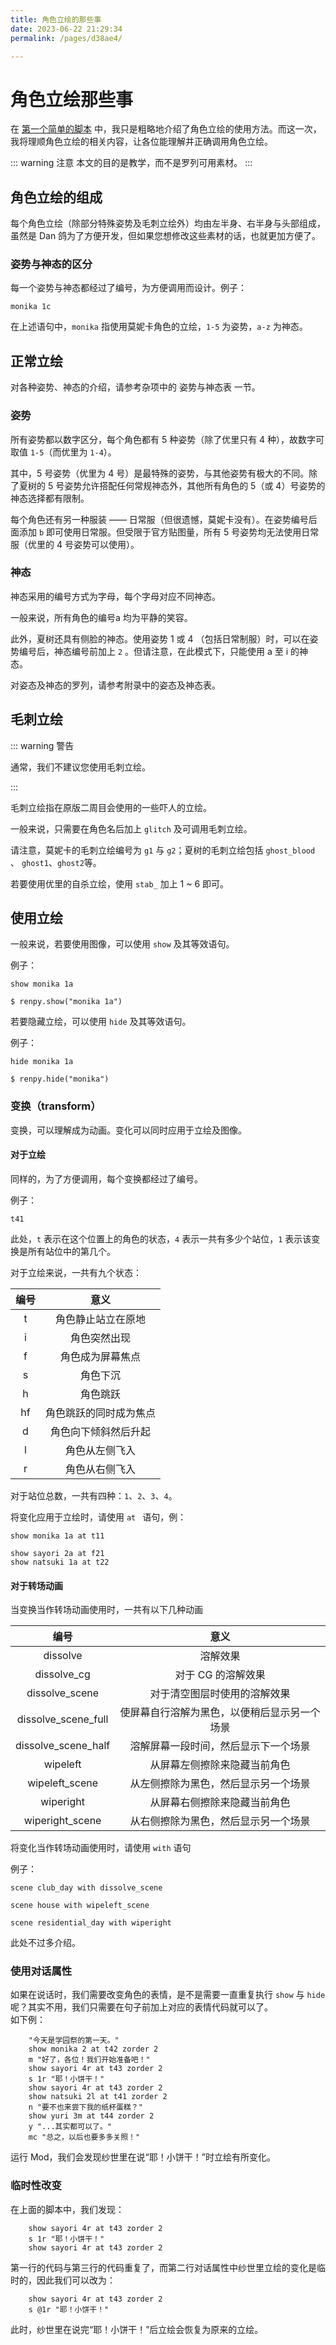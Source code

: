 ```yaml
---
title: 角色立绘的那些事
date: 2023-06-22 21:29:34
permalink: /pages/d38ae4/

---
```


# 角色立绘那些事

在 [第一个简单的脚本](/pages/91995e/) 中，我只是粗略地介绍了角色立绘的使用方法。而这一次，我将理顺角色立绘的相关内容，让各位能理解并正确调用角色立绘。

::: warning 注意
本文的目的是教学，而不是罗列可用素材。
:::

## 角色立绘的组成

每个角色立绘（除部分特殊姿势及毛刺立绘外）均由左半身、右半身与头部组成，虽然是 Dan 鸽为了方便开发，但如果您想修改这些素材的话，也就更加方便了。

### 姿势与神态的区分

每一个姿势与神态都经过了编号，为方便调用而设计。例子：

```rpy
monika 1c
```

在上述语句中，`monika` 指使用莫妮卡角色的立绘，`1-5` 为姿势，`a-z` 为神态。

## 正常立绘

对各种姿势、神态的介绍，请参考杂项中的 姿势与神态表 一节。

### 姿势

所有姿势都以数字区分，每个角色都有 5 种姿势（除了优里只有 4 种），故数字可取值 `1-5`（而优里为 `1-4`）。

其中，5 号姿势（优里为 4 号）是最特殊的姿势，与其他姿势有极大的不同。除了夏树的 5 号姿势允许搭配任何常规神态外，其他所有角色的 5（或 4）号姿势的神态选择都有限制。

每个角色还有另一种服装 —— 日常服（但很遗憾，莫妮卡没有）。在姿势编号后面添加 `b` 即可使用日常服。但受限于官方贴图量，所有 5 号姿势均无法使用日常服（优里的 4 号姿势可以使用）。

### 神态

神态采用的编号方式为字母，每个字母对应不同神态。

一般来说，所有角色的编号a 均为平静的笑容。

此外，夏树还具有侧脸的神态。使用姿势 1 或 4 （包括日常制服）时，可以在姿势编号后，神态编号前加上 `2` 。但请注意，在此模式下，只能使用 a 至 i 的神态。

对姿态及神态的罗列，请参考附录中的姿态及神态表。

## 毛刺立绘

::: warning 警告

通常，我们不建议您使用毛刺立绘。

:::

毛刺立绘指在原版二周目会使用的一些吓人的立绘。

一般来说，只需要在角色名后加上 `glitch` 及可调用毛刺立绘。

请注意，莫妮卡的毛刺立绘编号为 `g1` 与 `g2`；夏树的毛刺立绘包括 `ghost_blood` 、 `ghost1`、`ghost2`等。

若要使用优里的自杀立绘，使用 `stab_` 加上 1 ~ 6 即可。

## 使用立绘

一般来说，若要使用图像，可以使用 `show` 及其等效语句。

例子：

```rpy
show monika 1a
```

```rpy
$ renpy.show("monika 1a")
```

若要隐藏立绘，可以使用 `hide` 及其等效语句。

例子：

```rpy
hide monika 1a
```

```rpy
$ renpy.hide("monika")
```

### 变换（transform）

变换，可以理解成为动画。变化可以同时应用于立绘及图像。

#### 对于立绘

同样的，为了方便调用，每个变换都经过了编号。

例子：

```rpy
t41
```

此处，`t` 表示在这个位置上的角色的状态，`4` 表示一共有多少个站位，`1` 表示该变换是所有站位中的第几个。

对于立绘来说，一共有九个状态：

| 编号 |          意义          |
| :--: | :--------------------: |
|  t   |   角色静止站立在原地   |
|  i   |      角色突然出现      |
|  f   |    角色成为屏幕焦点    |
|  s   |        角色下沉        |
|  h   |        角色跳跃        |
|  hf  | 角色跳跃的同时成为焦点 |
|  d   |  角色向下倾斜然后升起  |
|  l   |     角色从左侧飞入     |
|  r   |     角色从右侧飞入     |

对于站位总数，一共有四种：`1`、`2`、`3`、`4`。

将变化应用于立绘时，请使用 `at ` 语句，例：

```rpy
show monika 1a at t11
```

```rpy
show sayori 2a at f21
show natsuki 1a at t22
```

#### 对于转场动画

当变换当作转场动画使用时，一共有以下几种动画

|        编号         |                     意义                     |
| :-----------------: | :------------------------------------------: |
|      dissolve       |                   溶解效果                   |
|     dissolve_cg     |              对于 CG 的溶解效果              |
|   dissolve_scene    |         对于清空图层时使用的溶解效果         |
| dissolve_scene_full | 使屏幕自行溶解为黑色，以便稍后显示另一个场景 |
| dissolve_scene_half |     溶解屏幕一段时间，然后显示下一个场景     |
|      wipeleft       |         从屏幕左侧擦除来隐藏当前角色         |
|   wipeleft_scene    |     从左侧擦除为黑色，然后显示另一个场景     |
|      wiperight      |         从屏幕右侧擦除来隐藏当前角色         |
|   wiperight_scene   |     从右侧擦除为黑色，然后显示另一个场景     |

将变化当作转场动画使用时，请使用 `with` 语句

例子：

```rpy
scene club_day with dissolve_scene
```

```rpy
scene house with wipeleft_scene
```

```rpy
scene residential_day with wiperight
```

此处不过多介绍。

### 使用对话属性

如果在说话时，我们需要改变角色的表情，是不是需要一直重复执行 `show` 与 `hide` 呢？其实不用，我们只需要在句子前加上对应的表情代码就可以了。  
如下例：

```rpy
    "今天是学园祭的第一天。"
    show monika 2 at t42 zorder 2
    m "好了，各位！我们开始准备吧！"
    show sayori 4r at t43 zorder 2
    s 1r "耶！小饼干！"
    show sayori 4r at t43 zorder 2
    show natsuki 2l at t41 zorder 2
    n "要不也来尝下我的纸杯蛋糕？"
    show yuri 3m at t44 zorder 2
    y "...其实都可以了。"
    mc "总之，以后也要多多关照！"
```

运行 Mod，我们会发现纱世里在说“耶！小饼干！”时立绘有所变化。

### 临时性改变

在上面的脚本中，我们发现：

```rpy
    show sayori 4r at t43 zorder 2
    s 1r "耶！小饼干！"
    show sayori 4r at t43 zorder 2
```

第一行的代码与第三行的代码重复了，而第二行对话属性中纱世里立绘的变化是临时的，因此我们可以改为：

```rpy
    show sayori 4r at t43 zorder 2
    s @1r "耶！小饼干！"
```

 此时，纱世里在说完“耶！小饼干！”后立绘会恢复为原来的立绘。

